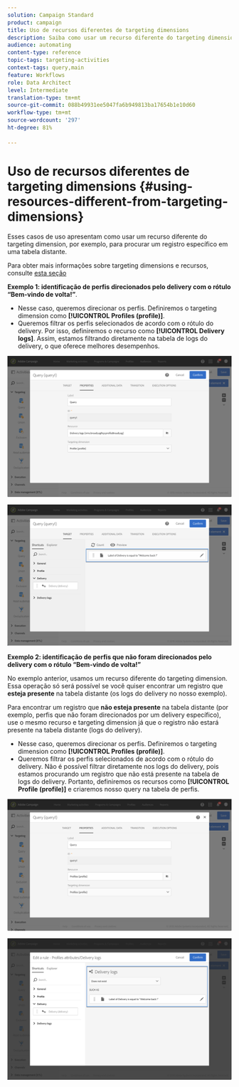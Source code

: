 ```yaml
---
solution: Campaign Standard
product: campaign
title: Uso de recursos diferentes de targeting dimensions
description: Saiba como usar um recurso diferente do targeting dimension.
audience: automating
content-type: reference
topic-tags: targeting-activities
context-tags: query,main
feature: Workflows
role: Data Architect
level: Intermediate
translation-type: tm+mt
source-git-commit: 088b49931ee5047fa6b949813ba17654b1e10d60
workflow-type: tm+mt
source-wordcount: '297'
ht-degree: 81%

---
```



# Uso de recursos diferentes de targeting dimensions {#using-resources-different-from-targeting-dimensions}

Esses casos de uso apresentam como usar um recurso diferente do targeting dimension, por exemplo, para procurar um registro específico em uma tabela distante.

Para obter mais informações sobre targeting dimensions e recursos, consulte [esta seção](../../automating/using/query.md#targeting-dimensions-and-resources)

**Exemplo 1: identificação de perfis direcionados pelo delivery com o rótulo “Bem-vindo de volta!”**.

* Nesse caso, queremos direcionar os perfis. Definiremos o targeting dimension como **[!UICONTROL Profiles (profile)]**.
* Queremos filtrar os perfis selecionados de acordo com o rótulo do delivery. Por isso, definiremos o recurso como **[!UICONTROL Delivery logs]**. Assim, estamos filtrando diretamente na tabela de logs do delivery, o que oferece melhores desempenhos.

![](assets/targeting_dimension6.png)

![](assets/targeting_dimension7.png)

**Exemplo 2: identificação de perfis que não foram direcionados pelo delivery com o rótulo “Bem-vindo de volta!”**

No exemplo anterior, usamos um recurso diferente do targeting dimension. Essa operação só será possível se você quiser encontrar um registro que **esteja presente** na tabela distante (os logs do delivery no nosso exemplo).

Para encontrar um registro que **não esteja presente** na tabela distante (por exemplo, perfis que não foram direcionados por um delivery específico), use o mesmo recurso e targeting dimension já que o registro não estará presente na tabela distante (logs do delivery).

* Nesse caso, queremos direcionar os perfis. Definiremos o targeting dimension como **[!UICONTROL Profiles (profile)]**.
* Queremos filtrar os perfis selecionados de acordo com o rótulo do delivery. Não é possível filtrar diretamente nos logs do delivery, pois estamos procurando um registro que não está presente na tabela de logs do delivery. Portanto, definiremos os recursos como **[!UICONTROL Profile (profile)]** e criaremos nosso query na tabela de perfis.

![](assets/targeting_dimension8.png)

![](assets/targeting_dimension9.png)
